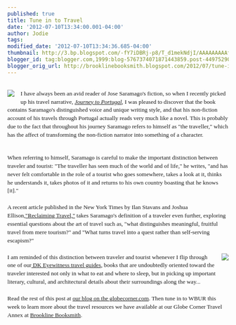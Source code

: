 ```yaml
---
published: true
title: Tune in to Travel
date: '2012-07-10T13:34:00.001-04:00'
author: Jodie
tags: 
modified_date: '2012-07-10T13:34:36.685-04:00'
thumbnail: http://3.bp.blogspot.com/-fY7iDBRj-p8/T_d1mekNdjI/AAAAAAAAAfw/8J1UYmrb_5Y/s72-c/jourport.GIF
blogger_id: tag:blogger.com,1999:blog-5767374071871443859.post-4497529019548970388
blogger_orig_url: http://brooklinebooksmith.blogspot.com/2012/07/tune-in-to-travel.html
---
```


<br /><a href="http://3.bp.blogspot.com/-fY7iDBRj-p8/T_d1mekNdjI/AAAAAAAAAfw/8J1UYmrb_5Y/s1600/jourport.GIF" imageanchor="1" style="clear: left; float: left; margin-bottom: 1em; margin-right: 1em;"><img border="0" src="http://3.bp.blogspot.com/-fY7iDBRj-p8/T_d1mekNdjI/AAAAAAAAAfw/8J1UYmrb_5Y/s1600/jourport.GIF" /></a><span style="font-family: Georgia, 'Times New Roman', 'Bitstream Charter', Times, serif; font-size: 13.333333969116211px; line-height: 18.88888931274414px;">I have always been an avid reader of Jose Saramago's fiction, so when I recently picked up his travel narrative,&nbsp;</span><span class="Apple-style-span" mce_name="em" mce_style="font-style: italic;" style="font-family: Georgia, 'Times New Roman', 'Bitstream Charter', Times, serif; font-size: 13.333333969116211px; font-style: italic; line-height: 18.88888931274414px;"><a href="http://www.globecorner.com/t/t28/14174.php" mce_href="http://www.globecorner.com/t/t28/14174.php">Journey to Portugal</a></span><span style="font-family: Georgia, 'Times New Roman', 'Bitstream Charter', Times, serif; font-size: 13.333333969116211px; line-height: 18.88888931274414px;">, I was pleased to discover that the book contains Saramago's distinguished voice and unique writing style, and&nbsp;that his non-fiction account of his travels through Portugal actually reads very much like a novel. This is probably due to the fact that throughout his journey&nbsp;Saramago refers to himself as "the traveller," which has the affect of transforming the non-fiction narrator into something of a character.</span><br /><div style="font-family: Georgia, 'Times New Roman', 'Bitstream Charter', Times, serif; font-size: 13.333333969116211px; line-height: 18.88888931274414px;"><br />When referring to himself, Saramago is careful to make the important distinction between traveler and tourist:&nbsp;<span style="background-color: white; font-size: 13.333333969116211px; line-height: 18.88888931274414px;">"The traveller has seen much of the world and of life," he writes, "and has never felt comfortable in the role of a tourist who goes somewhere, takes a look at it, thinks he understands it, takes photos of it and returns to his own country boasting that he knows [it]."</span><br /><br /><span style="font-size: 13.333333969116211px; line-height: 18.88888931274414px;">A recent article published in the New York Times by Ilan Stavans and Joshua Ellison,</span><a href="http://opinionator.blogs.nytimes.com/2012/07/07/reclaiming-travel/" mce_href="http://opinionator.blogs.nytimes.com/2012/07/07/reclaiming-travel/" style="font-size: 13.333333969116211px; line-height: 18.88888931274414px;">"Reclaiming Travel,"</a><span style="font-size: 13.333333969116211px; line-height: 18.88888931274414px;">&nbsp;takes Saramago's definition of a traveler even further, exploring essential questions about the art of travel such as, "what distinguishes meaningful, fruitful travel from mere tourism?" and "What turns travel into a quest rather than self-serving escapism?"</span></div><div style="font-family: Georgia, 'Times New Roman', 'Bitstream Charter', Times, serif; font-size: 13.333333969116211px; line-height: 18.88888931274414px;"><br /></div><div style="font-family: Georgia, 'Times New Roman', 'Bitstream Charter', Times, serif; font-size: 13.333333969116211px; line-height: 18.88888931274414px;"><a href="http://3.bp.blogspot.com/-nk2iU4WB350/T_d1t6x20QI/AAAAAAAAAf4/GUhDju3UcVc/s1600/eyportug.GIF" imageanchor="1" style="clear: right; float: right; margin-bottom: 1em; margin-left: 1em;"><img border="0" src="http://3.bp.blogspot.com/-nk2iU4WB350/T_d1t6x20QI/AAAAAAAAAf4/GUhDju3UcVc/s1600/eyportug.GIF" /></a></div><div style="font-family: Georgia, 'Times New Roman', 'Bitstream Charter', Times, serif; font-size: 13.333333969116211px; line-height: 18.88888931274414px;">I am reminded of this distinction between traveler and tourist whenever I flip through one of our<a href="http://www.globecorner.com/s/52.html" mce_href="http://www.globecorner.com/s/52.html">&nbsp;DK Eyewitness travel guides</a>, books that are undoubtedly oriented toward the traveler interested not only in what to eat and where to sleep, but in picking up important literary, cultural, and architectural details about their surroundings along the way...</div><div style="font-family: Georgia, 'Times New Roman', 'Bitstream Charter', Times, serif; font-size: 13.333333969116211px; line-height: 18.88888931274414px;"><br /></div><div style="font-family: Georgia, 'Times New Roman', 'Bitstream Charter', Times, serif; font-size: 13.333333969116211px; line-height: 18.88888931274414px;"><span style="font-size: 13.333333969116211px; line-height: 18.88888931274414px;">Read the rest of this post at <a href="http://globecornerbookstore.com/blogs/">our blog on the globecorner.com</a>. Then tune in to WBUR this week to learn more about the travel resources we have available at our Globe Corner Travel Annex at&nbsp;</span><a href="http://brooklinebooksmith.com/" mce_href="http://brooklinebooksmith.com/" style="font-size: 13.333333969116211px; line-height: 18.88888931274414px;">Brookline Booksmith</a><span style="font-size: 13.333333969116211px; line-height: 18.88888931274414px;">.</span></div>